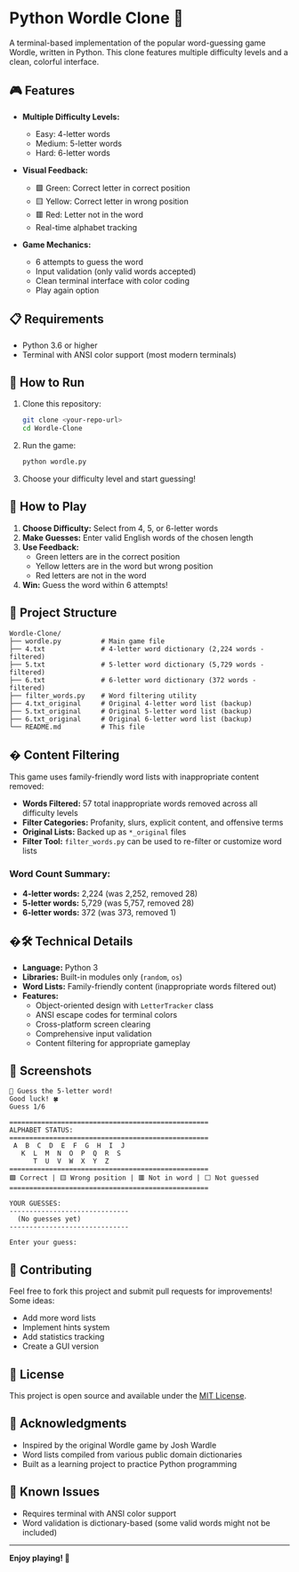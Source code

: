 # Python Wordle Clone 🎯

A terminal-based implementation of the popular word-guessing game Wordle, written in Python. This clone features multiple difficulty levels and a clean, colorful interface.

## 🎮 Features

- **Multiple Difficulty Levels:**
  - Easy: 4-letter words
  - Medium: 5-letter words  
  - Hard: 6-letter words

- **Visual Feedback:**
  - 🟩 Green: Correct letter in correct position
  - 🟨 Yellow: Correct letter in wrong position
  - 🟥 Red: Letter not in the word
  - Real-time alphabet tracking

- **Game Mechanics:**
  - 6 attempts to guess the word
  - Input validation (only valid words accepted)
  - Clean terminal interface with color coding
  - Play again option

## 📋 Requirements

- Python 3.6 or higher
- Terminal with ANSI color support (most modern terminals)

## 🚀 How to Run

1. Clone this repository:
   ```bash
   git clone <your-repo-url>
   cd Wordle-Clone
   ```

2. Run the game:
   ```bash
   python wordle.py
   ```

3. Choose your difficulty level and start guessing!

## 🎯 How to Play

1. **Choose Difficulty:** Select from 4, 5, or 6-letter words
2. **Make Guesses:** Enter valid English words of the chosen length
3. **Use Feedback:** 
   - Green letters are in the correct position
   - Yellow letters are in the word but wrong position
   - Red letters are not in the word
4. **Win:** Guess the word within 6 attempts!

## 📁 Project Structure

```
Wordle-Clone/
├── wordle.py          # Main game file
├── 4.txt              # 4-letter word dictionary (2,224 words - filtered)
├── 5.txt              # 5-letter word dictionary (5,729 words - filtered)
├── 6.txt              # 6-letter word dictionary (372 words - filtered)
├── filter_words.py    # Word filtering utility
├── 4.txt_original     # Original 4-letter word list (backup)
├── 5.txt_original     # Original 5-letter word list (backup)
├── 6.txt_original     # Original 6-letter word list (backup)
└── README.md          # This file
```

## � Content Filtering

This game uses family-friendly word lists with inappropriate content removed:

- **Words Filtered:** 57 total inappropriate words removed across all difficulty levels
- **Filter Categories:** Profanity, slurs, explicit content, and offensive terms
- **Original Lists:** Backed up as `*_original` files
- **Filter Tool:** `filter_words.py` can be used to re-filter or customize word lists

### Word Count Summary:
- **4-letter words:** 2,224 (was 2,252, removed 28)
- **5-letter words:** 5,729 (was 5,757, removed 28) 
- **6-letter words:** 372 (was 373, removed 1)

## �🛠️ Technical Details

- **Language:** Python 3
- **Libraries:** Built-in modules only (`random`, `os`)
- **Word Lists:** Family-friendly content (inappropriate words filtered out)
- **Features:**
  - Object-oriented design with `LetterTracker` class
  - ANSI escape codes for terminal colors
  - Cross-platform screen clearing
  - Comprehensive input validation
  - Content filtering for appropriate gameplay

## 🎨 Screenshots

```
🎯 Guess the 5-letter word!
Good luck! 🍀
Guess 1/6

==================================================
ALPHABET STATUS:
==================================================
 A  B  C  D  E  F  G  H  I  J 
   K  L  M  N  O  P  Q  R  S 
      T  U  V  W  X  Y  Z 
==================================================
🟩 Correct | 🟨 Wrong position | 🟥 Not in word | ⬜ Not guessed
==================================================

YOUR GUESSES:
------------------------------
  (No guesses yet)
------------------------------

Enter your guess: 
```

## 🤝 Contributing

Feel free to fork this project and submit pull requests for improvements! Some ideas:
- Add more word lists
- Implement hints system
- Add statistics tracking
- Create a GUI version

## 📝 License

This project is open source and available under the [MIT License](LICENSE).

## 🙏 Acknowledgments

- Inspired by the original Wordle game by Josh Wardle
- Word lists compiled from various public domain dictionaries
- Built as a learning project to practice Python programming

## 🐛 Known Issues

- Requires terminal with ANSI color support
- Word validation is dictionary-based (some valid words might not be included)

---

**Enjoy playing! 🎉**
